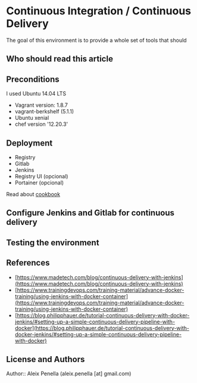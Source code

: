 # Continuous Integration / Continuous Delivery
The goal of this environment is to provide a whole set of tools that should


## Who should read this article

## Preconditions
I used Ubuntu 14.04 LTS 
- Vagrant version: 1.8.7
- vagrant-berkshelf (5.1.1)
- Ubuntu xenial
- chef version '12.20.3'

## Deployment
- Registry
- Gitlab
- Jenkins
- Registry UI (opcional)
- Portainer (opcional)

Read about [cookbook](docs/cookbook.md)

## Configure Jenkins and Gitlab for continuous delivery

## Testing the environment


## References
- [https://www.madetech.com/blog/continuous-delivery-with-jenkins](https://www.madetech.com/blog/continuous-delivery-with-jenkins)
- [https://www.trainingdevops.com/training-material/advance-docker-training/using-jenkins-with-docker-container](https://www.trainingdevops.com/training-material/advance-docker-training/using-jenkins-with-docker-container)
- [https://blog.philipphauer.de/tutorial-continuous-delivery-with-docker-jenkins/#setting-up-a-simple-continuous-delivery-pipeline-with-docker](https://blog.philipphauer.de/tutorial-continuous-delivery-with-docker-jenkins/#setting-up-a-simple-continuous-delivery-pipeline-with-docker)

## License and Authors

Author:: Aleix Penella (aleix.penella [at] gmail.com)
